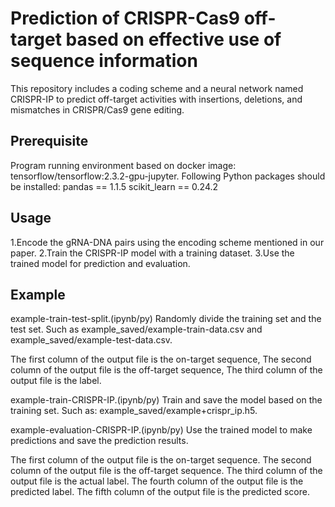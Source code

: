 # Prediction of CRISPR-Cas9 off-target based on effective use of sequence information
This repository includes a coding scheme and a neural network named CRISPR-IP to predict off-target activities with insertions, deletions, and mismatches in CRISPR/Cas9 gene editing. 

## Prerequisite
Program running environment based on docker image: tensorflow/tensorflow:2.3.2-gpu-jupyter.
Following Python packages should be installed:
pandas == 1.1.5
scikit_learn == 0.24.2

## Usage
1.Encode the gRNA-DNA pairs using the encoding scheme mentioned in our paper.
2.Train the CRISPR-IP model with a training dataset.
3.Use the trained model for prediction and evaluation.

## Example
example-train-test-split.(ipynb/py) Randomly divide the training set and the test set. Such as example_saved/example-train-data.csv and example_saved/example-test-data.csv.

The first column of the output file is the on-target sequence,
The second column of the output file is the off-target sequence,
The third column of the output file is the label.

example-train-CRISPR-IP.(ipynb/py) Train and save the model based on the training set. Such as: example_saved/example+crispr_ip.h5.

example-evaluation-CRISPR-IP.(ipynb/py) Use the trained model to make predictions and save the prediction results.

The first column of the output file is the on-target sequence.
The second column of the output file is the off-target sequence.
The third column of the output file is the actual label.
The fourth column of the output file is the predicted label.
The fifth column of the output file is the predicted score.
